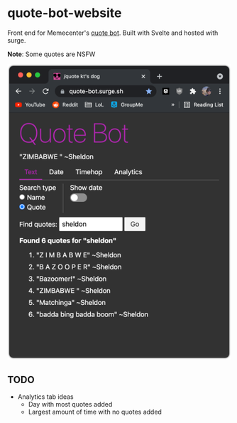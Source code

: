 # quote-bot-website

Front end for Memecenter's [quote bot](https://github.com/SpoonDoctor/QuoteBot). Built with Svelte and hosted with surge.

**Note**: Some quotes are NSFW

![alt text](./example3.png)

## TODO

* Analytics tab ideas
  * Day with most quotes added
  * Largest amount of time with no quotes added

